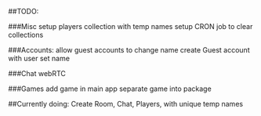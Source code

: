 ##TODO:

###Misc
setup players collection with temp names
setup CRON job to clear collections

###Accounts:
allow guest accounts to change name
create Guest account with user set name

###Chat
webRTC

###Games
add game in main app
separate game into package


##Currently doing:
Create Room, Chat, Players, with unique temp names